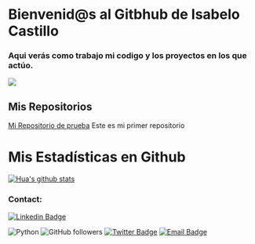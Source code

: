 # Bienvenid@s al Gitbhub de Isabelo Castillo

### Aqui verás como trabajo mi codigo y los proyectos en los que actúo.

![](https://cdn.pixabay.com/photo/2016/10/11/21/43/geometric-1732847_1280.jpg)


## Mis Repositorios

[Mi Repositorio de prueba](https://github.com/IsabeloCastillo/MiPrimerRepositorio) Este es mi primer repositorio

# Mis Estadísticas en Github
[![Hua's github stats](https://github-readme-stats.vercel.app/api?username=IsabeloCastillo&show_icons=true&theme=dark)](https://github.com/IsabeloCastillo/github-readme-stats)


### Contact:
[![Linkedin Badge](https://img.shields.io/badge/-Isabelo_Castillo-blue?style=flat-square&logo=Linkedin&logoColor=white&link=https://www.linkedin.com/in/isabelo-castillo-945168255/)](https://www.linkedin.com/in/isabelo-castillo-945168255/)

![Python](https://img.shields.io/badge/-Python-black?style=flat-square&logo=Python)
![GitHub followers](https://img.shields.io/github/followers/tu-username?label=Follow&style=social)
[![Twitter Badge](https://img.shields.io/badge/-IsabeloCastillo-blue?style=flat-square&logo=Twitter&logoColor=white&link=https://twitter.com/IsabeloCastillo)](https://twitter.com/IsabeloCastillo)
[![Email Badge](https://img.shields.io/badge/-isabelocastillosanchez%40gmail.com-red?style=flat-square&logo=Gmail&logoColor=white&link=mailto:isabelocastillosanchez@gmail.com)](mailto:isabelocastillosanchez@gmail.com)






